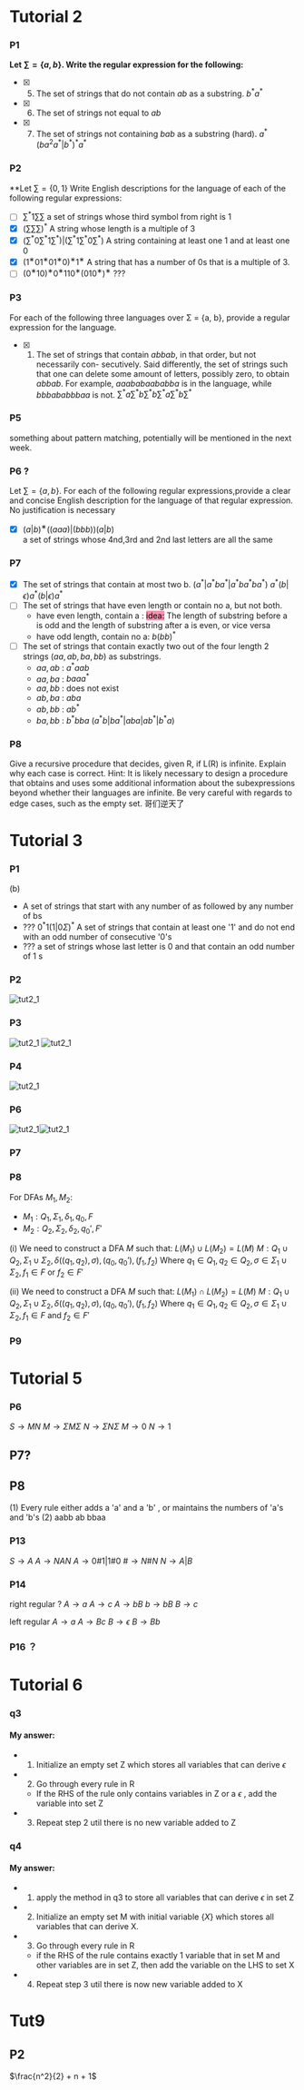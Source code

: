 # Tutorial 2
### P1
**Let $\sum = \{a,b\}$. Write the regular expression for the following:**

- [x] 5. The set of strings that do not contain $ab$ as a substring.
	$b^{*}a^{*}$
- [x] 6. The set of strings not equal to $ab$

- [x] 7. The set of strings not containing $bab$ as a substring (hard).
	$a^{*} (ba^{2}a^{*} | b^{*})^{*} a^{*}$

### P2
**Let $\sum = \{0,1\}$
Write English descriptions for the language of each of the following regular expressions:

- [ ] $\sum^{*}1\sum\sum$ 
	a set of strings whose third symbol from right is 1
- [x] $(\sum\sum\sum)^{*}$ 
	A string whose length is a multiple of 3
- [x] $(\sum^*0\sum^*1\sum^*)|(\sum^*1\sum^*0\sum^*)$
	A string containing at least one 1 and at least one 0
- [x] $(1^∗01^∗01^∗0)^∗1^∗$ 
	A string that has a number of 0s that is a multiple of 3.
- [ ] $(0^∗10)^∗0^∗110^∗(010^∗)^∗$ 
	???

### P3
For each of the following three languages over Σ = {a, b}, provide a regular expression for the language.

- [x] 1. The set of strings that contain $abbab$, in that order, but not necessarily con- secutively. Said differently, the set of strings such that one can delete some amount of letters, possibly zero, to obtain $abbab$. For example, $aaababaababba$ is in the language, while $bbbababbbaa$ is not.
	$\sum^*a\sum^*b\sum^*b\sum^*a\sum^*b\sum^*$


### P5 
something about pattern matching, potentially will be mentioned in the next week.

### P6 ? 
Let $\sum = \{a,b\}$. For each of the following regular expressions,provide a clear and concise English description for the language of that regular expression. No justification is necessary

- [x] $(a|b)^∗((aaa)|(bbb))(a|b)$  
	a set of strings whose 4nd,3rd and 2nd last letters are all the same

### P7
- [x] The set of strings that contain at most two b.
	$(a^* | a^* b a^* | a^*ba^*ba^*)$
	$a^*(b|\epsilon)a^*(b|\epsilon)a^*$
- [ ] The set of strings that have even length or contain no a, but not both.
	- have even length, contain a : 
	<mark style="background: #FF5582A6;">idea:</mark>  The length of substring before a is odd and the length of substring after a is even, or vice versa
	- have odd length, contain no a: $b(bb)^*$
- [ ] The set of strings that contain exactly two out of the four length 2 strings $(aa, ab, ba, bb)$ as substrings.
	 - $aa,ab$ : $a^*aab$  
	 - $aa,ba$ : $baaa^*$
	 - $aa,bb$ : does not exist
	 - $ab,ba$ : $aba$
	 - $ab,bb$ : $ab^*$
	 - $ba,bb$ : $b^*bba$
	$(a^*b | ba^* | aba | ab^* |b^*a)$
	
### P8
Give a recursive procedure that decides, given R, if L(R) is infinite. Explain why each case is correct. 
Hint: It is likely necessary to design a procedure that obtains and uses some additional information about the subexpressions beyond whether their languages are infinite. Be very careful with regards to edge cases, such as the empty set.
哥们逆天了

# Tutorial 3

### P1
(b)
- A set of strings that start with any number of as followed by any number of bs
- ??? $0^*1(1|0\Sigma)^*$ A set of strings that contain at least one '1' and do not end with an odd number of consecutive '0's
- ??? a set of strings whose last letter is 0 and that contain an odd number of 1 s

### P2

![tut2_1](tut2_1.jpg)

### P3
![tut2_1](tut2_2.jpg)
![tut2_1](tut2_3.jpg)

### P4
 
![tut2_1](tut2_8.jpg)





### P6
![tut2_1](tut2_5.jpg)![tut2_1](tut2_6.jpg)


### P7



### P8
For DFAs $M_1,M_2$:

- $M_1: Q_1,\Sigma_1,\delta_1,q_0,F$
- $M_2: Q_2,\Sigma_2,\delta_2,q_0',F'$

(i) We need to construct a DFA $M$ such that: $L(M_1) \cup L(M_2) = L(M)$
$M: Q_1 \cup Q_2 , \Sigma_1 \cup \Sigma_2, \delta((q_1,q_2),\sigma),(q_0,q_0'),(f_1,f_2)$
Where $q_1 \in Q_1, q_2 \in Q_2, \sigma \in \Sigma_1 \cup \Sigma_2, f_1 \in F$ or $f_2 \in F'$

(ii) We need to construct a DFA $M$ such that: $L(M_1) \cap L(M_2) = L(M)$
$M: Q_1 \cup Q_2 , \Sigma_1 \cup \Sigma_2, \delta((q_1,q_2),\sigma),(q_0,q_0'),(f_1,f_2)$
Where $q_1 \in Q_1, q_2 \in Q_2, \sigma \in \Sigma_1 \cup \Sigma_2, f_1 \in F$ and $f_2 \in F'$



### P9







# Tutorial 5
### P6
$S \rightarrow MN$
$M \rightarrow \Sigma M \Sigma$
$N \rightarrow \Sigma N \Sigma$
$M \rightarrow 0$
$N \rightarrow 1$

## P7?

## P8
(1) Every rule either adds a 'a' and a 'b' , or maintains the numbers of 'a's and 'b's
(2) aabb ab bbaa

### P13
$S \rightarrow A$
$A \rightarrow NAN$
$A \rightarrow 0\#1 | 1\#0$
$\# \rightarrow N\#N$
$N \rightarrow A | B$


### P14
right regular ?
$A \rightarrow a$
$A \rightarrow c$
$A \rightarrow bB$
$b \rightarrow bB$
$B \rightarrow c$

left regular
$A \rightarrow a$
$A \rightarrow Bc$
$B \rightarrow \epsilon$
$B \rightarrow Bb$




### P16 ？



# Tutorial 6

### q3
#### My answer:
- 1. Initialize an empty set Z which stores all variables that can derive $\epsilon$
- 2. Go through every rule in R
	- If the RHS of the rule only contains variables in Z or a $\epsilon$ , add the variable into set Z
- 3. Repeat step 2 util there is no new variable added to Z
### q4
#### My answer:
- 1. apply the method in q3 to store all variables that can derive $\epsilon$ in set Z
- 2. Initialize an empty set M with initial variable $\{X\}$ which stores all variables that can derive X.
- 3. Go through every rule in R
	- if the RHS of the rule contains exactly 1 variable that in set M and other variables  are in set Z, then add the variable on the LHS to set X
	
- 4. Repeat step 3 util there is now new variable added to X 

# Tut9

## P2
$\frac{n^2}{2} + n + 1$

